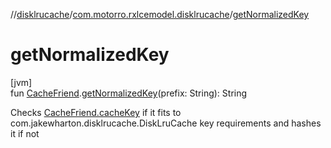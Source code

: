 //[disklrucache](../../index.md)/[com.motorro.rxlcemodel.disklrucache](index.md)/[getNormalizedKey](get-normalized-key.md)

# getNormalizedKey

[jvm]\
fun [CacheFriend](../../../base/base/com.motorro.rxlcemodel.base.service/-cache-friend/index.md).[getNormalizedKey](get-normalized-key.md)(prefix: String): String

Checks [CacheFriend.cacheKey](../../../base/base/com.motorro.rxlcemodel.base.service/-cache-friend/cache-key.md) if it fits to com.jakewharton.disklrucache.DiskLruCache key requirements and hashes it if not
